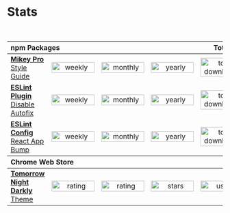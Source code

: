 <h1 text-align="center">Stats</h1>
<br />
<table>
  <thead>
    <tr>
      <th id="title2" align="left" colspan="4">npm Packages</th>
      <th id="total" text-align="center">Total</th>
    </tr>
  </thead>
  <tbody>
    <tr>
      <td align="left">
        <a href="https://github.com/mikey-pro/style-guide">
          <b>Mikey Pro</b>
          Style Guide
        </a>
      </td>
      <td align="center" text-align="center">
        <a href="https://www.npmjs.com/package/@mikey-pro/style-guide">
          <img
            src="https://img.shields.io/npm/dw/mikey-pro?color=rgba%280%2C0%2C0%2C0%29&style=for-the-badge&label="
            alt="weekly downloads"
            width="100px"
            height="25px"
          />
        </a>
      </td>
      <td align="center" text-align="center">
        <a href="https://www.npmjs.com/package/@mikey-pro/style-guide">
          <img
            src="https://img.shields.io/npm/dm/mikey-pro?color=rgba%280%2C0%2C0%2C0%29&style=for-the-badge&label="
            alt="monthly downloads"
            width="100px"
            height="25px"
          />
        </a>
      </td>
      <td align="center" text-align="center">
        <a href="https://www.npmjs.com/package/@mikey-pro/style-guide">
          <img
            src="https://img.shields.io/npm/dy/mikey-pro?color=rgba%280%2C0%2C0%2C0%29&style=for-the-badge&label="
            alt="yearly downloads"
            width="100px"
            height="25px"
          />
        </a>
      </td>
      <td align="center" text-align="center">
        <a href="https://www.npmjs.com/package/@mikey-pro/style-guide">
          <img
            src="https://img.shields.io/npm/dt/mikey-pro?color=rgba%280%2C0%2C0%2C0%29&style=for-the-badge&label="
            alt="total downloads"
            width="100px"
            height="45px"
          />
        </a>
      </td>
    </tr>
    <tr>
      <td align="left">
        <a href="https://github.com/chiefmikey/eslint-plugin-disable-autofix">
          <b>ESLint Plugin</b>
          Disable Autofix
        </a>
      </td>
      <td align="center" text-align="center">
        <a
          href="https://www.npmjs.com/package/eslint-plugin-disable-autofix"
          height="0"
        >
          <img
            src="https://img.shields.io/npm/dw/eslint-plugin-disable-autofix?color=rgba%280%2C0%2C0%2C0%29&style=for-the-badge&label="
            alt="weekly downloads"
            width="100px"
            height="25px"
          />
        </a>
      </td>
      <td align="center" text-align="center">
        <a
          href="https://www.npmjs.com/package/eslint-plugin-disable-autofix"
          height="0"
        >
          <img
            src="https://img.shields.io/npm/dm/eslint-plugin-disable-autofix?color=rgba%280%2C0%2C0%2C0%29&style=for-the-badge&label="
            alt="monthly downloads"
            width="100px"
            height="25px"
          />
        </a>
      </td>
      <td align="center" text-align="center">
        <a
          href="https://www.npmjs.com/package/eslint-plugin-disable-autofix"
          height="0"
        >
          <img
            src="https://img.shields.io/npm/dy/eslint-plugin-disable-autofix?color=rgba%280%2C0%2C0%2C0%29&style=for-the-badge&label="
            alt="yearly downloads"
            width="100px"
            height="25px"
          />
        </a>
      </td>
      <td align="center" text-align="center">
        <a
          href="https://www.npmjs.com/package/eslint-plugin-disable-autofix"
          height="0"
        >
          <img
            src="https://img.shields.io/npm/dt/eslint-plugin-disable-autofix?color=rgba%280%2C0%2C0%2C0%29&style=for-the-badge&label="
            alt="total downloads"
            width="100px"
            height="45px"
          />
        </a>
      </td>
    </tr>
    <tr>
      <td align="left">
        <a href="https://github.com/chiefmikey/eslint-config-react-app-bump">
          <b>ESLint Config</b>
          React App Bump
        </a>
      </td>
      <td align="center" text-align="center">
        <a
          href="https://www.npmjs.com/package/eslint-config-react-app-bump"
          height="0"
        >
          <img
            src="https://img.shields.io/npm/dw/eslint-config-react-app-bump?color=rgba%280%2C0%2C0%2C0%29&style=for-the-badge&label="
            alt="weekly downloads"
            width="100px"
            height="25px"
          />
        </a>
      </td>
      <td align="center" text-align="center">
        <a
          href="https://www.npmjs.com/package/eslint-config-react-app-bump"
          height="0"
        >
          <img
            src="https://img.shields.io/npm/dm/eslint-config-react-app-bump?color=rgba%280%2C0%2C0%2C0%29&style=for-the-badge&label="
            alt="monthly downloads"
            width="100px"
            height="25px"
          />
        </a>
      </td>
      <td align="center" text-align="center">
        <a
          href="https://www.npmjs.com/package/eslint-config-react-app-bump"
          height="0"
        >
          <img
            src="https://img.shields.io/npm/dy/eslint-config-react-app-bump?color=rgba%280%2C0%2C0%2C0%29&style=for-the-badge&label="
            alt="yearly downloads"
            width="100px"
            height="25px"
          />
        </a>
      </td>
      <td align="center" text-align="center">
        <a
          href="https://www.npmjs.com/package/eslint-config-react-app-bump"
          height="0"
        >
          <img
            src="https://img.shields.io/npm/dt/eslint-config-react-app-bump?color=rgba%280%2C0%2C0%2C0%29&style=for-the-badge&label="
            alt="total downloads"
            width="100px"
            height="45px"
          />
        </a>
      </td>
    </tr>
  </tbody>

  <thead>
    <tr>
      <th id="title1" align="left" colspan="4">Chrome Web Store</th>
    </tr>
  </thead>
  <tbody>
    <tr>
      <td align="left">
        <a href="https://github.com/mikey-pro/style-guide">
          <b>Tomorrow Night Darkly</b>
          Theme
        </a>
      </td>
      <td align="center" text-align="center">
        <a href="https://www.npmjs.com/package/@mikey-pro/style-guide">
          <img
            src="https://img.shields.io/chrome-web-store/rating-count/najhldfogkjhgdaaloddlfdgjfolnoik?color=rgba%280%2C0%2C0%2C0%29&style=for-the-badge"
            alt="rating count"
            width="100px"
            height="25px"
          />
        </a>
      </td>
      <td align="center" text-align="center">
        <a href="https://www.npmjs.com/package/@mikey-pro/style-guide">
          <img
            src="https://img.shields.io/chrome-web-store/rating/najhldfogkjhgdaaloddlfdgjfolnoik?color=rgba%280%2C0%2C0%2C0%29&style=for-the-badge"
            alt="rating"
            width="100px"
            height="25px"
          />
        </a>
      </td>
      <td align="center" text-align="center">
        <a href="https://www.npmjs.com/package/@mikey-pro/style-guide">
          <img
            src="https://img.shields.io/
chrome-web-store/stars/najhldfogkjhgdaaloddlfdgjfolnoik
?color=rgba%280%2C0%2C0%2C0%29&style=for-the-badge"
            alt="stars"
            width="100px"
            height="25px"
          />
        </a>
      </td>
      <td align="center" text-align="center">
        <a href="https://www.npmjs.com/package/@mikey-pro/style-guide">
          <img
            src="https://img.shields.io/chrome-web-store/users/najhldfogkjhgdaaloddlfdgjfolnoik?color=rgba%280%2C0%2C0%2C0%29&style=for-the-badge"
            alt="users"
            width="100px"
            height="25px"
          />
        </a>
      </td>
    </tr>
  </tbody>
</table>
